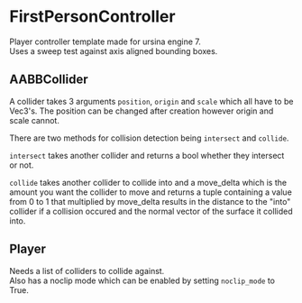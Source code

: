 # FirstPersonController

Player controller template made for ursina engine 7.  
Uses a sweep test against axis aligned bounding boxes.  

## AABBCollider

A collider takes 3 arguments `position`, `origin` and `scale` which all have to be Vec3's. The position can be changed after creation however origin and scale cannot.  

There are two methods for collision detection being `intersect` and `collide`. 

`intersect` takes another collider and returns a bool whether they intersect or not.  

`collide` takes another collider to collide into and a move_delta which is the amount you want the collider to move and returns a tuple containing a value from 0 to 1 that multiplied by move_delta results in the distance to the "into" collider if a collision occured and the normal vector of the surface it collided into.

## Player

Needs a list of colliders to collide against.  
Also has a noclip mode which can be enabled by setting `noclip_mode` to True.  